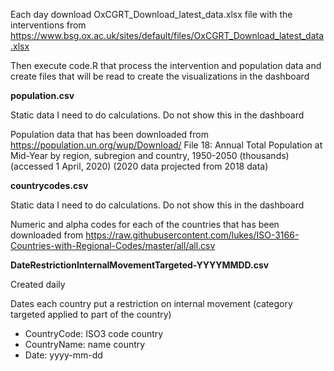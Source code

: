 Each day download OxCGRT_Download_latest_data.xlsx file with the interventions from https://www.bsg.ox.ac.uk/sites/default/files/OxCGRT_Download_latest_data.xlsx

Then execute code.R that process the intervention and population data and create files that will be read to create the visualizations in the dashboard

**population.csv**

Static data I need to do calculations. Do not show this in the dashboard
  
Population data that has been downloaded from https://population.un.org/wup/Download/
File 18: Annual Total Population at Mid-Year by region, subregion and country, 1950-2050 (thousands) (accessed 1 April, 2020) (2020 data projected from 2018 data)

**countrycodes.csv**

Static data I need to do calculations. Do not show this in the dashboard

Numeric and alpha codes for each of the countries that has been downloaded from https://raw.githubusercontent.com/lukes/ISO-3166-Countries-with-Regional-Codes/master/all/all.csv


**DateRestrictionInternalMovementTargeted-YYYYMMDD.csv**

Created daily

  
Dates each country put a restriction on internal movement (category targeted applied to part of the country) 

- CountryCode: ISO3 code country
- CountryName: name country
- Date: yyyy-mm-dd

